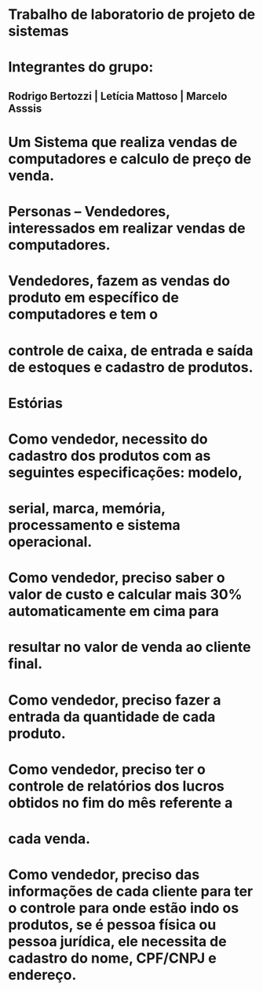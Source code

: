 # Trabalho de laboratorio de projeto de sistemas
# Integrantes do grupo:
## Rodrigo Bertozzi | Letícia Mattoso | Marcelo Asssis
# Um Sistema que realiza vendas de computadores e calculo de preço de venda.

# Personas – Vendedores, interessados em realizar vendas de computadores.
# Vendedores, fazem as vendas do produto em específico de computadores e tem o
# controle de caixa, de entrada e saída de estoques e cadastro de produtos.
# Estórias
# Como vendedor, necessito do cadastro dos produtos com as seguintes especificações: modelo,
# serial, marca, memória, processamento e sistema operacional.
# Como vendedor, preciso saber o valor de custo e calcular mais 30% automaticamente em cima para
# resultar no valor de venda ao cliente final.
# Como vendedor, preciso fazer a entrada da quantidade de cada produto.
# Como vendedor, preciso ter o controle de relatórios dos lucros obtidos no fim do mês referente a
# cada venda.
# Como vendedor, preciso das informações de cada cliente para ter o controle para onde estão indo os produtos, se é pessoa física ou pessoa jurídica, ele necessita de cadastro do nome, CPF/CNPJ e endereço.